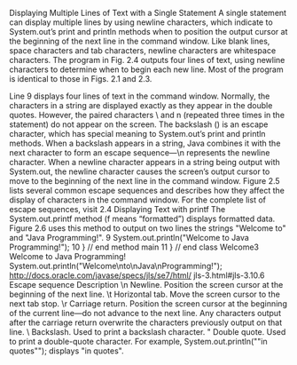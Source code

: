Displaying Multiple Lines of Text with a Single Statement
A single statement can display multiple lines by using newline characters, which indicate
to System.out’s print and println methods when to position the output cursor at the
beginning of the next line in the command window. Like blank lines, space characters and
tab characters, newline characters are whitespace characters. The program in Fig. 2.4 outputs four lines of text, using newline characters to determine when to begin each new line.
Most of the program is identical to those in Figs. 2.1 and 2.3. 

Line 9
displays four lines of text in the command window. Normally, the characters in a string are
displayed exactly as they appear in the double quotes. However, the paired characters \ and
n (repeated three times in the statement) do not appear on the screen. The backslash (\) is
an escape character, which has special meaning to System.out’s print and println methods. When a backslash appears in a string, Java combines it with the next character to form
an escape sequence—\n represents the newline character. When a newline character appears
in a string being output with System.out, the newline character causes the screen’s output
cursor to move to the beginning of the next line in the command window.
Figure 2.5 lists several common escape sequences and describes how they affect the display of characters in the command window. For the complete list of escape sequences, visit
2.4 Displaying Text with printf
The System.out.printf method (f means “formatted”) displays formatted data.
Figure 2.6 uses this method to output on two lines the strings "Welcome to" and "Java
Programming!".
9 System.out.println("Welcome to Java Programming!");
10 } // end method main
11 } // end class Welcome3
Welcome
to
Java
Programming!
System.out.println("Welcome\nto\nJava\nProgramming!");
http://docs.oracle.com/javase/specs/jls/se7/html/
 jls-3.html#jls-3.10.6
Escape
sequence Description
\n Newline. Position the screen cursor at the beginning of the next line.
\t Horizontal tab. Move the screen cursor to the next tab stop.
\r Carriage return. Position the screen cursor at the beginning of the current
line—do not advance to the next line. Any characters output after the carriage return overwrite the characters previously output on that line.
\\ Backslash. Used to print a backslash character.
\" Double quote. Used to print a double-quote character. For example,
 System.out.println("\"in quotes\"");
displays "in quotes".